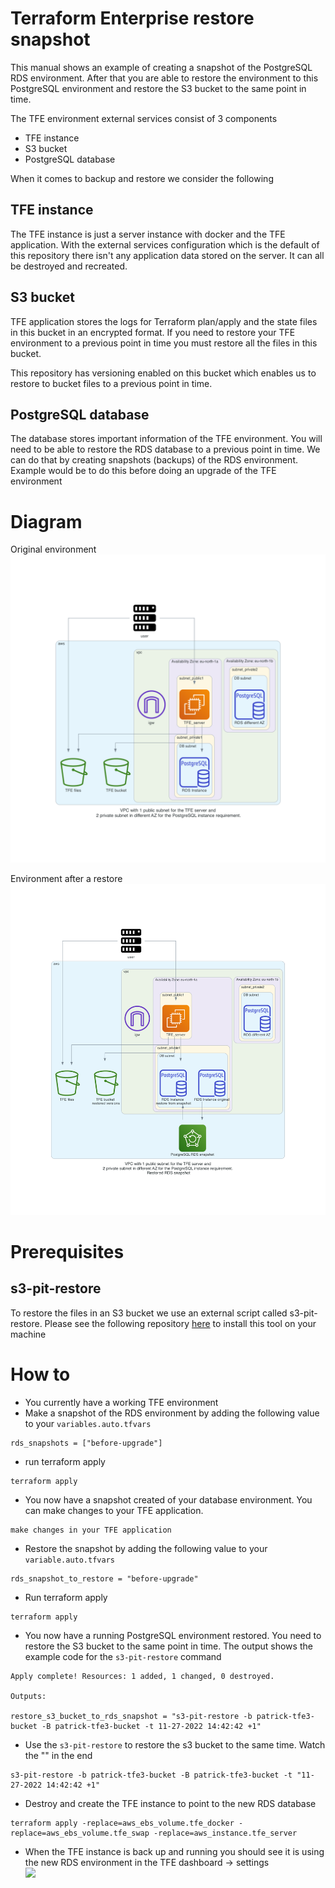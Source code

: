 # Terraform Enterprise restore snapshot

This manual shows an example of creating a snapshot of the PostgreSQL RDS environment. After that you are able to restore the environment to this PostgreSQL environment and restore the S3 bucket to the same point in time. 

The TFE environment external services consist of 3 components

- TFE instance
- S3 bucket
- PostgreSQL database

When it comes to backup and restore we consider the following

## TFE instance

The TFE instance is just a server instance with docker and the TFE application. With the external services configuration which is the default of this repository there isn't any application data stored on the server. It can all be destroyed and recreated. 

## S3 bucket
TFE application stores the logs for Terraform plan/apply and the state files in this bucket in an encrypted format. If you need to restore your TFE environment to a previous point in time you must restore all the files in this bucket.

This repository has versioning enabled on this bucket which enables us to restore to bucket files to a previous point in time. 

## PostgreSQL database
The database stores important information of the TFE environment. You will need to be able to restore the RDS database to a previous point in time. We can do that by creating snapshots (backups) of the RDS environment. Example would be to do this before doing an upgrade of the TFE environment

# Diagram 

Original environment  
![](diagram/diagram_external.png)  

Environment after a restore  
![](diagram/diagram_external_snapshots.png)  


# Prerequisites

## s3-pit-restore
To restore the files in an S3 bucket we use an external script called s3-pit-restore. Please see the following repository [here](https://github.com/angeloc/s3-pit-restore) to install this tool on your machine

# How to

- You currently have a working TFE environment 
- Make a snapshot of the RDS environment by adding the following value to your `variables.auto.tfvars`
```
rds_snapshots = ["before-upgrade"]
```
- run terraform apply
```
terraform apply
```
- You now have a snapshot created of your database environment. You can make changes to your TFE application. 
```
make changes in your TFE application
```
- Restore the snapshot by adding the following value to your `variable.auto.tfvars`
```
rds_snapshot_to_restore = "before-upgrade"
```
- Run terraform apply
```
terraform apply
```
- You now have a running PostgreSQL environment restored. You need to restore the S3 bucket to the same point in time. The output shows the example code for the `s3-pit-restore` command
```
Apply complete! Resources: 1 added, 1 changed, 0 destroyed.

Outputs:

restore_s3_bucket_to_rds_snapshot = "s3-pit-restore -b patrick-tfe3-bucket -B patrick-tfe3-bucket -t 11-27-2022 14:42:42 +1"
```
- Use the `s3-pit-restore` to restore the s3 bucket to the same time. Watch the "" in the end
```
s3-pit-restore -b patrick-tfe3-bucket -B patrick-tfe3-bucket -t "11-27-2022 14:42:42 +1"
```
- Destroy and create the TFE instance to point to the new RDS database
```
terraform apply -replace=aws_ebs_volume.tfe_docker -replace=aws_ebs_volume.tfe_swap -replace=aws_instance.tfe_server
```
- When the TFE instance is back up and running you should see it is using the new RDS environment in the TFE dashboard -> settings  
![](media/20221127151658.png)    



